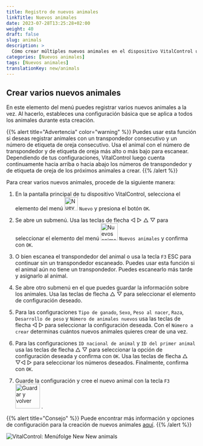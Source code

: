 ```yaml
---
title: Registro de nuevos animales
linkTitle: Nuevos animales
date: 2023-07-28T13:25:28+02:00
weight: 40
draft: false
slug: animals
description: >
  Cómo crear múltiples nuevos animales en el dispositivo VitalControl usando una sola acción.
categories: [Nuevos animales]
tags: [Nuevos animales]
translationKey: new/animals
---
```

## Crear varios nuevos animales

En este elemento del menú puedes registrar varios nuevos animales a la vez. Al hacerlo, estableces una configuración básica que se aplica a todos los animales durante esta creación.

{{% alert title="Advertencia" color="warning" %}}
Puedes usar esta función si deseas registrar animales con un transpondedor consecutivo y un número de etiqueta de oreja consecutivo. Usa el animal con el número de transpondedor y de etiqueta de oreja más alto o más bajo para escanear. Dependiendo de tus configuraciones, VitalControl luego cuenta continuamente hacia arriba o hacia abajo los números de transpondedor y de etiqueta de oreja de los próximos animales a crear.
{{% /alert %}}

Para crear varios nuevos animales, procede de la siguiente manera:

1. En la pantalla principal de tu dispositivo VitalControl, selecciona el elemento del menú <img src="/icons/main/new-animal.svg" width="35" align="bottom" alt="Nuevo animal" /> `Nuevo` y presiona el botón `OK`.

2. Se abre un submenú. Usa las teclas de flecha ◁ ▷ △ ▽ para seleccionar el elemento del menú <img src="/icons/main/new-animals.svg" width="45" align="bottom" alt="Nuevos animales" /> `Nuevos animales` y confirma con `OK`.

3. O bien escanea el transpondedor del animal o usa la tecla `F3` ESC para continuar sin un transpondedor escaneado. Puedes usar esta función si el animal aún no tiene un transpondedor. Puedes escanearlo más tarde y asignarlo al animal.

4. Se abre otro submenú en el que puedes guardar la información sobre los animales. Usa las teclas de flecha △ ▽ para seleccionar el elemento de configuración deseado.

5. Para las configuraciones `Tipo de ganado`, `Sexo`, `Peso al nacer`, `Raza`, `Desarrollo de peso` y `Número de animales nuevos` usa las teclas de flecha ◁ ▷ para seleccionar la configuración deseada. Con el `Número a crear` determinas cuántos nuevos animales quieres crear de una vez.

6. Para las configuraciones `ID nacional de animal` y `ID del primer animal` usa las teclas de flecha △ ▽ para seleccionar la opción de configuración deseada y confirma con `OK`. Usa las teclas de flecha △ ▽◁ ▷ para seleccionar los números deseados. Finalmente, confirma con `OK`.

7. Guarde la configuración y cree el nuevo animal con la tecla `F3` &nbsp;<img src="/icons/footer/save_exit.svg" width="65" align="bottom" alt="Guardar y volver" />&nbsp;.

{{% alert title="Consejo" %}}
Puede encontrar más información y opciones de configuración para la creación de nuevos animales [aquí](../../settings/animal-registration/).
{{% /alert %}}

   ![VitalControl: Menúfolge New New animals](../images/newanimals.png "Crear nuevos animales")
